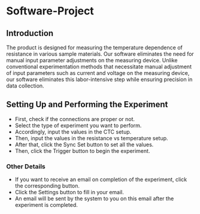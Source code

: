 # Software-Project

## Introduction
The product is designed for measuring the temperature dependence of resistance in various sample materials.
Our software eliminates the need for manual input parameter adjustments on the measuring device.
Unlike conventional experimentation methods that necessitate manual adjustment of input parameters such as
current and voltage on the measuring device, our software eliminates this labor-intensive step while ensuring
precision in data collection.

## Setting Up and Performing the Experiment
- First, check if the connections are proper or not.
- Select the type of experiment you want to perform.
- Accordingly, input the values in the CTC setup.
- Then, input the values in the resistance vs temperature setup.
- After that, click the Sync Set button to set all the values.
- Then, click the Trigger button to begin the experiment.

### Other Details
- If you want to receive an email on completion of the experiment, click the corresponding button.
- Click the Settings button to fill in your email.
- An email will be sent by the system to you on this email after the experiment is completed.
